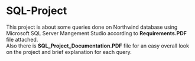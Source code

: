 # SQL-Project
This project is about some queries done on Northwind database using Microsoft SQL Server Mangement Studio according to **Requirements.PDF** file attached. <br>
Also there is **SQL_Project_Documentation.PDF** file for an easy overall look on the project and brief explanation for each query.


